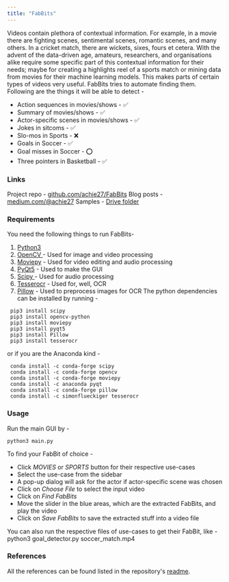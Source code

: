 ```yaml
---
title: "FabBits"
---
```


Videos contain plethora of contextual information. For example, in a
movie there are fighting scenes, sentimental scenes, romantic scenes,
and many others. In a cricket match, there are wickets, sixes, fours et
cetera. With the advent of the data-driven age, amateurs, researchers,
and organisations alike require some specific part of this contextual
information for their needs; maybe for creating a highlights reel of a
sports match or mining data from movies for their machine learning
models. This makes parts of certain types of videos very useful. FabBits
tries to automate finding them.  Following are the things it will be
able to detect -

 * Action sequences in movies/shows - ✅
 * Summary of movies/shows - ✅
 * Actor-specific scenes in movies/shows - ✅
 * Jokes in sitcoms - ✅
 * Slo-mos in Sports - ❌
 * Goals in Soccer - ✅
 * Goal misses in Soccer - ⭕
 * Three pointers in Basketball - ✅

### Links

Project repo -
[github.com/achie27/FabBits](https://github.com/achie27/FabBits)
 Blog posts - [
medium.com/@achie27](http://www.medium.com/@achie27) 
Samples - [ Drive
folder](https://drive.google.com/drive/folders/1lsrLW0c7Pq4FYpWZjrCqKs3RFTwL-1ub)

### Requirements

You need the following things to run FabBits- 
1. [Python3](https://www.python.org/download/releases/3.0/) 
2. [ OpenCV ](https://opencv.org)- Used for image and video
processing  
3. [ Moviepy](https://zulko.github.io/moviepy/) - Used for video editing
and audio processing  
4. [ PyQt5](https://www.riverbankcomputing.com/software/pyqt/intro) -
Used to make the GUI  
5. [ Scipy ](https://scipy.org) -
Used for audio processing  
6. [Tesserocr](https://github.com/sirfz/tesserocr) - Used for,
well, OCR  
7. [ Pillow](https://pillow.readthedocs.io/en/latest/) - Used to
preprocess images for OCR  The python dependencies can be installed
by running - 
```
 pip3 install scipy
 pip3 install opencv-python 
 pip3 install moviepy
 pip3 install pyqt5
 pip3 install Pillow
 pip3 install tesserocr
```
or if you are the Anaconda kind -
```
 conda install -c conda-forge scipy
 conda install -c conda-forge opencv 
 conda install -c conda-forge moviepy 
 conda install -c anaconda pyqt
 conda install -c conda-forge pillow
 conda install -c simonflueckiger tesserocr
 ```

### Usage

Run the main GUI by -

 `python3 main.py`

To find your FabBit of choice -

 * Click *MOVIES* or *SPORTS* button for their respective use-cases
 * Select the use-case from the sidebar
 * A pop-up dialog will ask for the actor if actor-specific scene was chosen
 * Click on *Choose File* to select the input video 
 * Click on *Find FabBits*
 * Move the slider in the blue areas, which are the extracted FabBits, and play the video
 * Click on *Save FabBits* to save the extracted stuff into a video file

You can also run the respective files of use-cases to get their FabBit,
like - python3 goal_detector.py soccer_match.mp4

### References

All the references can be found listed in the repository's
[readme](https://github.com/achie27/FabBits#readme).
